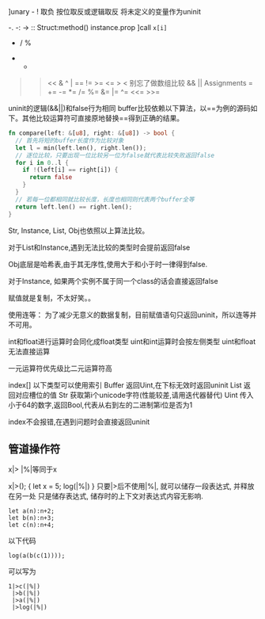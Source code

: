 
]unary - ! 取负 按位取反或逻辑取反 将未定义的变量作为uninit

-. -:
-> ::
Struct:method()
instance.prop
]call
`x[i]`

* / %
+ -
>> <<
&
^
|
== != >= <= > < 别忘了做数组比较
&&
||
Assignments = += -= *= /= %= &= |= ^= <<= >>=

uninit的逻辑(&&||)和false行为相同
buffer比较依赖以下算法，以==为例的源码如下。其他比较运算符可直接原地替换==得到正确的结果。
```rust
fn compare(left: &[u8], right: &[u8]) -> bool {
  // 首先将短的buffer长度作为比较对象
  let l = min(left.len(), right.len());
  // 逐位比较，只要出现一位比较另一位为false就代表比较失败返回false
  for i in 0..l {
    if !(left[i] == right[i]) {
      return false
    }
  }
  // 若每一位都相同就比较长度，长度也相同则代表两个buffer全等
  return left.len() == right.len();
}
```

Str, Instance, List, Obj也依照以上算法比较。

对于List和Instance,遇到无法比较的类型时会提前返回false

Obj底层是哈希表,由于其无序性,使用大于和小于时一律得到false.

对于Instance, 如果两个实例不属于同一个class的话会直接返回false

赋值就是复制，不太好笑。。

使用连等：
为了减少无意义的数据复制，目前赋值语句只返回uninit，所以连等并不可用。

int和float进行运算时会同化成float类型
uint和int运算时会按左侧类型
uint和float无法直接运算

一元运算符优先级比二元运算符高

index[]
以下类型可以使用索引
Buffer 返回Uint,在下标无效时返回uninit
List 返回对应槽位的值
Str 获取第i个unicode字符(性能较差,请用迭代器替代)
Uint 传入小于64的数字,返回Bool,代表从右到左的二进制第i位是否为1

index不会报错,在遇到问题时会直接返回uninit

## 管道操作符

x|> |%|等同于x

x|>();
{
  let x = 5;
  log(|%|)
}
只要|>后不使用|%|, 就可以储存一段表达式, 并释放在另一处
只是储存表达式, 储存时的上下文对表达式内容无影响.

```
let a(n):n+2;
let b(n):n+3;
let c(n):n+4;
```

以下代码

```
log(a(b(c(1))));
```

可以写为

```
1|>c(|%|)
 |>b(|%|)
 |>a(|%|)
 |>log(|%|)
```